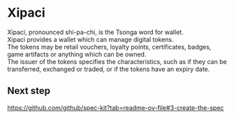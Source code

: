 # Xipaci

Xipaci, pronounced shi-pa-chi, is the Tsonga word for wallet.  
Xipaci provides a wallet which can manage digital tokens.  
The tokens may be retail vouchers, loyalty points, certificates, badges, game artifacts or anything which can be owned.  
The issuer of the tokens specifies the characteristics, such as if they can be transferred, exchanged or traded, or if the tokens have an expiry date.

## Next step
https://github.com/github/spec-kit?tab=readme-ov-file#3-create-the-spec